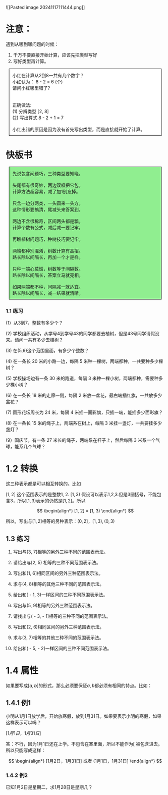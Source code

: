 
![[Pasted image 20241117111444.png]]

# 注意：

遇到从哪到哪问题的时候：

1. 千万不要直接开始计算，应该先把类型写好
2. 写好类型再计算。


<div style="border:1px solid black; padding:10px; margin:10px; background-color: white;">
小红在计算从2到8一共有几个数字？ <br>
小红认为： 8 - 2 = 6 (个) <br>
请问小红哪里错了?  <br>

<br>
<br>正确做法:
<br>(1)      分辨类型 [2, 8]
<br>(2)     写出算式 8 - 2 + 1 = 7

<br>
<br>小红出错的原因是因为没有首先写出类型，而是直接就开始了计算。
</div>


# 快板书

<div style="border:1px solid black; padding:10px; margin:10px; background-color: lightgreen;">
先说包含问题巧，三种类型要知晓。<br>
<br>
头尾都有很奇妙，两边双框把它包。<br>
计算方法超容易，减了加1别忘掉。 <br>
<br>
只含一边分两类，一头圆来一头方。 <br>
这种情形要搞清，尾减头来答案到。 <br>
<br>
两边不含很稀奇，区间两头都是瓢。<br>
计算个数有公式，减后减一要记牢。 <br>
<br>
再瞧植树问题巧，种树技巧要记牢。<br>
<br>
两端都种别混淆，树数计算有高招。<br>
路长除以间隔长，再加一个才是样。<br>
<br>
只种一端心莫慌，树数等于间隔数。<br>
路长除以间隔长，答案立马就亮相。<br>
<br>
如果两端都不种，间隔减一就适宜。<br>
路长除以间隔长，减一结果就清晰。<br>
</div>


### 1.1 练习
(1）从3到7，整数有多少个？


(2) 学校组织活动，从学号4到学号43的同学都要去植树，但是43号同学请假没来。请问一共有多少去植树？


(3) 在(5,9)这个范围里面，有多少个整数？


(4) 在一条长 20 米的小路一边，每隔 5 米种一棵树，两端都种，一共要种多少棵树？


(5) 学校操场边有一条 30 米的跑道，每隔 3 米种一棵小树，两端都种，需要种多少棵小树？


(6) 在一条长 18 米的走廊一侧，每隔 2 米放一盆花，最右端插红旗，一共放多少盆花？


(7) 圆形花坛周长为 24 米，每隔 4 米插一面彩旗，只插一端，能插多少面彩旗？


(8) 在一条长 15 米的绳子上，两端系在树上，每隔 3 米挂一盏灯，一共要挂多少盏灯？


(9）国庆节，有一条 27 米长的绳子，两端系在杆子上，然后每隔 3 米系一个气球，能系几个气球？


# 1.2 转换

这三种表示都是可以相互转换的。比如

$[1, 2]$ 这个范围表示的是整数1, 2.
$[1, 3)$ 假设可以表示1,2,3.但是3圆括号，不能包含3，所以$[1, 3)$表示的仍然是$[1, 2]$。所以

$$
\begin{align*}
[1, 2] = [1, 3)
\end{align*}
$$

所以，写出与$[1, 2]$相等的另种表示：$(0, 2]，[1, 3), (0, 3)$
## 1.3 练习

1. 写出与(3, 7]相等的另外三种不同的范围表示法。
   
   
2. 请给出与[2, 5) 相等的三种不同范围表示法。
   
   
   
3. 写出和(1, 6]相同区间的另外三种范围表示法。
   
   
4. 求与(4, 8)相等的其他三种不同的范围表示法。
   
   
5. 给出和[ - 1, 3)一样区间的三种不同范围表示法。
   
   
6. 写出与(5, 9)相等的另外三种范围表示法。
   
   
7. 请找出与( - 3, - 1]相等的三种不同的范围表示法。
   
   
8. 写出和(2, 6)相同区间的另外三种范围表示法。
   
   
9. 求与(3, 7)相等的其他三种不同的范围表示法。
   
   
10. 给出和( - 5, - 2]一样区间的三种不同范围表示法。


# 1.4 属性

如果要写成$[a, b]$的形式，那么必须要保证$a, b$都必须有相同的特点。比如：

## 1.4.1 例1

小明从1月1日放学后，开始放寒假，放到1月31日。如果要表示小明的寒假，如果这样表示可以吗？

$[1月1日，1月31日]$

答：不行，因为1月1日还在上学。不包含在寒里面，所以不能作为$[$ 被包含进去。所以只能写成这样：

$$
\begin{align*}
[1月2日，1月31日]  或者 (1月1日，1月31日]
\end{align*}
$$

### 1.4.2 例2

已知1月2日是星期二，求1月28日是星期几？